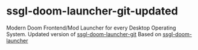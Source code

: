 # ssgl-doom-launcher-git-updated

Modern Doom Frontend/Mod Launcher for every Desktop Operating System. Updated version of [ssgl-doom-launcher-git](https://aur.archlinux.org/packages/ssgl-doom-launcher-git)
Based on [ssgl-doom-launcher](https://github.com/FreaKzero/ssgl-doom-launcher)
